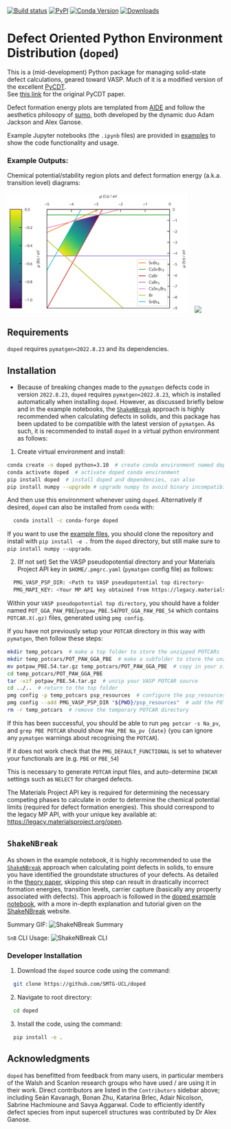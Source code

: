 [![Build status](https://github.com/SMTG-UCL/doped/actions/workflows/build_and_test.yml/badge.svg)](https://github.com/SMTG-UCL/doped/actions)
[![PyPI](https://img.shields.io/pypi/v/doped)](https://pypi.org/project/doped)
[![Conda Version](https://img.shields.io/conda/vn/conda-forge/doped.svg)](https://anaconda.org/conda-forge/doped)
[![Downloads](https://img.shields.io/pypi/dm/doped)](https://shakenbreak.readthedocs.io/en/latest/)

# **D**efect **O**riented **P**ython **E**nvironment **D**istribution (`doped`)
This is a (mid-development) Python package for managing solid-state defect calculations,
geared toward VASP. Much of it is a modified version of the excellent [PyCDT](https://bitbucket.org/mbkumar/pycdt).  
See [this link](https://www.sciencedirect.com/science/article/pii/S0010465518300079) for the original PyCDT paper.

Defect formation energy plots are templated from [AIDE](https://github.com/SMTG-UCL/aide) and follow the aesthetics
philosopy of [sumo](https://smtg-ucl.github.io/sumo/), both developed by the dynamic duo Adam Jackson and Alex Ganose.

Example Jupyter notebooks (the `.ipynb` files) are provided in [examples](examples) to show the code functionality and usage.

### Example Outputs:
Chemical potential/stability region plots and defect formation energy (a.k.a. transition level) diagrams:

<img src="https://raw.githubusercontent.com/SMTG-UCL/doped/master/files/doped_chempot_plotting.png" width="420">   &nbsp;&nbsp;  <img src="https://raw.githubusercontent.com/SMTG-UCL/doped/master/files/doped_TLD_plot.png" width="390">

## Requirements
`doped` requires `pymatgen<2022.8.23` and its dependencies.

## Installation
- Because of breaking changes made to the `pymatgen` defects code in version `2022.8.23`, `doped` requires 
`pymatgen<2022.8.23`, which is installed automatically when installing `doped`. 
However, as discussed briefly below and in the example notebooks, the 
[`ShakeNBreak`](https://shakenbreak.readthedocs.io/en/latest/) approach is highly recommended when calculating 
defects in solids, and this package has been updated to be compatible with the latest version of `pymatgen`.
As such, it is recommended to install `doped` in a virtual python environment as follows:

1. Create virtual environment and install: 
```bash
conda create -n doped python=3.10  # create conda environment named doped
conda activate doped  # activate doped conda environment
pip install doped  # install doped and dependencies, can also  
pip install numpy --upgrade # upgrade numpy to avoid binary incompatibility
```
And then use this environment whenever using `doped`.
Alternatively if desired, `doped` can also be installed from `conda` with:

```bash
  conda install -c conda-forge doped
```

If you want to use the [example files](examples), 
you should clone the repository and install with `pip install -e .` from the `doped` directory, but still make sure to `pip install numpy --upgrade`.

2. (If not set) Set the VASP pseudopotential directory and your Materials Project API key in `$HOME/.pmgrc.yaml` 
(`pymatgen` config file) as follows:
```bash
  PMG_VASP_PSP_DIR: <Path to VASP pseudopotential top directory>
  PMG_MAPI_KEY: <Your MP API key obtained from https://legacy.materialsproject.org/open>
```
Within your `VASP pseudopotential top directory`, you should have a folder named 
`POT_GGA_PAW_PBE`/`potpaw_PBE.54`/`POT_GGA_PAW_PBE_54` which contains `POTCAR.X(.gz)` files, generated using `pmg config`.

If you have not previously setup your `POTCAR` directory in this way with `pymatgen`, then follow these steps:
```bash
mkdir temp_potcars  # make a top folder to store the unzipped POTCARs
mkdir temp_potcars/POT_PAW_GGA_PBE  # make a subfolder to store the unzipped POTCARs
mv potpaw_PBE.54.tar.gz temp_potcars/POT_PAW_GGA_PBE  # copy in your zipped VASP POTCAR source
cd temp_potcars/POT_PAW_GGA_PBE
tar -xzf potpaw_PBE.54.tar.gz  # unzip your VASP POTCAR source
cd ../..  # return to the top folder
pmg config -p temp_potcars psp_resources  # configure the psp_resources pymatgen POTCAR directory
pmg config --add PMG_VASP_PSP_DIR "${PWD}/psp_resources"  # add the POTCAR directory to pymatgen's config file (`$HOME/.pmgrc.yaml`)
rm -r temp_potcars  # remove the temporary POTCAR directory
```
If this has been successful, you should be able to run `pmg potcar -s Na_pv`, and `grep PBE POTCAR` should show 
`PAW_PBE Na_pv {date}` (you can ignore any `pymatgen` warnings about recognising the `POTCAR`). 

If it does not work check that the `PMG_DEFAULT_FUNCTIONAL` is set to whatever your functionals are (e.g. `PBE` or `PBE_54`)

This is necessary to generate `POTCAR` input files, and auto-determine `INCAR` settings such as `NELECT` for charged 
defects.

The Materials Project API key is required for determining the necessary competing phases to calculate in order to 
determine the chemical potential limits (required for defect formation energies). This should correspond to the legacy 
MP API, with your unique key available at: https://legacy.materialsproject.org/open.


## `ShakeNBreak`
As shown in the example notebook, it is highly recommended to use the [`ShakeNBreak`](https://shakenbreak.readthedocs.io/en/latest/) approach when calculating point defects in solids, to ensure you have identified the groundstate structures of your defects. As detailed in the [theory paper](https://arxiv.org/abs/2207.09862), skipping this step can result in drastically incorrect formation energies, transition levels, carrier capture (basically any property associated with defects). This approach is followed in the [doped example notebook](https://github.com/SMTG-UCL/doped/blob/master/dope_Example_Notebook.ipynb), with a more in-depth explanation and tutorial given on the [ShakeNBreak](https://shakenbreak.readthedocs.io/en/latest/) website.

Summary GIF:
![ShakeNBreak Summary](files/SnB_Supercell_Schematic_PES_2sec_Compressed.gif)

`SnB` CLI Usage:
![ShakeNBreak CLI](files/SnB_CLI.gif)


### Developer Installation

1. Download the `doped` source code using the command:
```bash
  git clone https://github.com/SMTG-UCL/doped
```
2.  Navigate to root directory:
```bash
  cd doped
```
3.  Install the code, using the command:
```bash
  pip install -e .
```

## Acknowledgments
`doped` has benefitted from feedback from many users, in particular members of the Walsh and Scanlon research groups who have used / are using it in their work. Direct contributors are listed in the `Contributors` sidebar above; including Seán Kavanagh, Bonan Zhu, Katarina Brlec, Adair Nicolson, Sabrine Hachmioune and Savya Aggarwal. Code to efficiently identify defect species from input supercell structures was contributed by Dr Alex Ganose.

